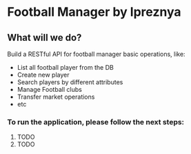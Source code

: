 # Football Manager by lpreznya

## What will we do? 
Build a RESTful API for football manager basic operations, like:
- List all football player from the DB
- Create new player
- Search players by different attributes
- Manage Football clubs
- Transfer market operations
- etc

### To run the application, please follow the next steps:
1. TODO
2. TODO